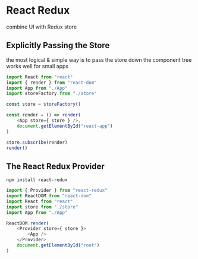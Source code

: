 # React Redux
combine UI with Redux store  

## Explicitly Passing the Store 
the most logical & simple way is to pass the store down the component tree  
works well for small apps  
```js
import React from "react"
import { render } from "react-dom"
import App from "./App"
import storeFactory from "./store"

const store = storeFactory()

const render = () => render(
    <App store={ store } />,
    document.getElementById("react-app")
)

store.subscribe(render)
render()
```

## The React Redux Provider 
```
npm install react-redux
```
```js
import { Provider } from "react-redux"
import ReactDOM from "react-dom"
import React from "react"
import store from "./store"
import App from "./App"

ReactDOM.render(
    <Provider store={ store }>
        <App />
    </Provider>
    document.getElementById("root")
)
```